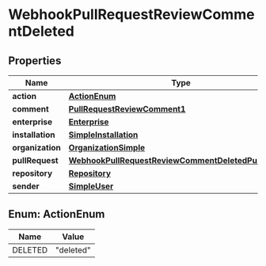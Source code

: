 

# WebhookPullRequestReviewCommentDeleted


## Properties

| Name | Type | Description | Notes |
|------------ | ------------- | ------------- | -------------|
|**action** | [**ActionEnum**](#ActionEnum) |  |  |
|**comment** | [**PullRequestReviewComment1**](PullRequestReviewComment1.md) |  |  |
|**enterprise** | [**Enterprise**](Enterprise.md) |  |  [optional] |
|**installation** | [**SimpleInstallation**](SimpleInstallation.md) |  |  [optional] |
|**organization** | [**OrganizationSimple**](OrganizationSimple.md) |  |  [optional] |
|**pullRequest** | [**WebhookPullRequestReviewCommentDeletedPullRequest**](WebhookPullRequestReviewCommentDeletedPullRequest.md) |  |  |
|**repository** | [**Repository**](Repository.md) |  |  |
|**sender** | [**SimpleUser**](SimpleUser.md) |  |  |



## Enum: ActionEnum

| Name | Value |
|---- | -----|
| DELETED | &quot;deleted&quot; |



